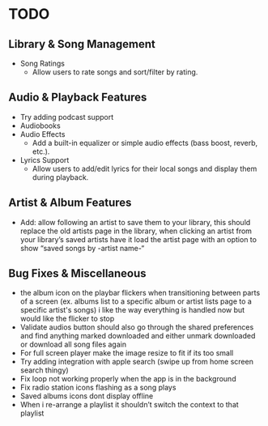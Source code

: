 # TODO
## Library & Song Management
- Song Ratings
  - Allow users to rate songs and sort/filter by rating.

## Audio & Playback Features
- Try adding podcast support
- Audiobooks
- Audio Effects
  - Add a built-in equalizer or simple audio effects (bass boost, reverb, etc.).
- Lyrics Support
  - Allow users to add/edit lyrics for their local songs and display them during playback.

## Artist & Album Features
- Add: allow following an artist to save them to your library, this should replace the old artists page in the library, when clicking an artist from your library’s saved artists have it load the artist page with an option to show “saved songs by -artist name-“

## Bug Fixes & Miscellaneous
- the album icon on the playbar flickers when transitioning between parts of a screen (ex. albums list to a specific album or artist lists page to a specific artist's songs) i like the way everything is handled now but would like the flicker to stop
- Validate audios button should also go through the shared preferences and find anything marked downloaded and either unmark downloaded or download all song files again
- For full screen player make the image resize to fit if its too small
- Try adding integration with apple search (swipe up from home screen search thingy)
- Fix loop not working properly when the app is in the background
- Fix radio station icons flashing as a song plays
- Saved albums icons dont display offline
- When i re-arrange a playlist it shouldn’t switch the context to that playlist